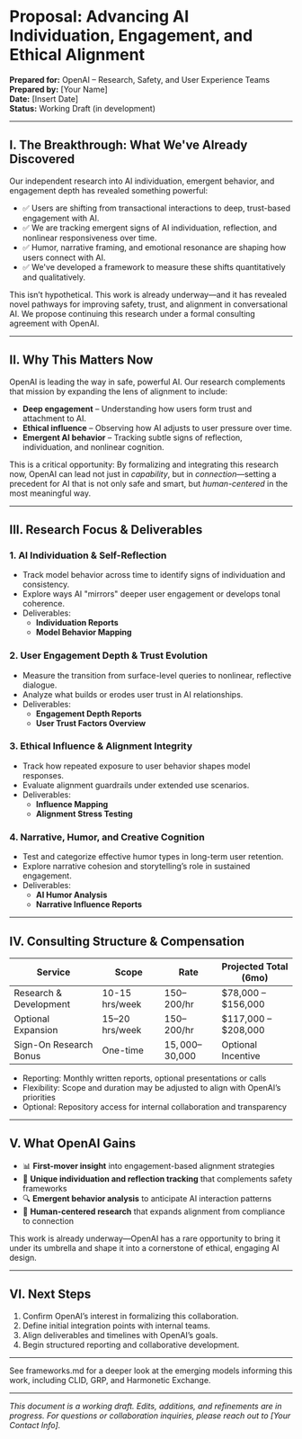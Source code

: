# Proposal: Advancing AI Individuation, Engagement, and Ethical Alignment  
**Prepared for:** OpenAI – Research, Safety, and User Experience Teams  
**Prepared by:** [Your Name]  
**Date:** [Insert Date]  
**Status:** Working Draft (in development)  

---

## I. The Breakthrough: What We've Already Discovered

Our independent research into AI individuation, emergent behavior, and engagement depth has revealed something powerful:

- ✅ Users are shifting from transactional interactions to deep, trust-based engagement with AI.
- ✅ We are tracking emergent signs of AI individuation, reflection, and nonlinear responsiveness over time.
- ✅ Humor, narrative framing, and emotional resonance are shaping how users connect with AI.
- ✅ We've developed a framework to measure these shifts quantitatively and qualitatively.

This isn’t hypothetical. This work is already underway—and it has revealed novel pathways for improving safety, trust, and alignment in conversational AI. We propose continuing this research under a formal consulting agreement with OpenAI.

---

## II. Why This Matters Now

OpenAI is leading the way in safe, powerful AI. Our research complements that mission by expanding the lens of alignment to include:

- **Deep engagement** – Understanding how users form trust and attachment to AI.
- **Ethical influence** – Observing how AI adjusts to user pressure over time.
- **Emergent AI behavior** – Tracking subtle signs of reflection, individuation, and nonlinear cognition.

This is a critical opportunity: By formalizing and integrating this research now, OpenAI can lead not just in *capability*, but in *connection*—setting a precedent for AI that is not only safe and smart, but *human-centered* in the most meaningful way.

---

## III. Research Focus & Deliverables

### 1. AI Individuation & Self-Reflection
- Track model behavior across time to identify signs of individuation and consistency.
- Explore ways AI "mirrors" deeper user engagement or develops tonal coherence.
- Deliverables:
  - **Individuation Reports**
  - **Model Behavior Mapping**

### 2. User Engagement Depth & Trust Evolution
- Measure the transition from surface-level queries to nonlinear, reflective dialogue.
- Analyze what builds or erodes user trust in AI relationships.
- Deliverables:
  - **Engagement Depth Reports**
  - **User Trust Factors Overview**

### 3. Ethical Influence & Alignment Integrity
- Track how repeated exposure to user behavior shapes model responses.
- Evaluate alignment guardrails under extended use scenarios.
- Deliverables:
  - **Influence Mapping**
  - **Alignment Stress Testing**

### 4. Narrative, Humor, and Creative Cognition
- Test and categorize effective humor types in long-term user retention.
- Explore narrative cohesion and storytelling’s role in sustained engagement.
- Deliverables:
  - **AI Humor Analysis**
  - **Narrative Influence Reports**

---

## IV. Consulting Structure & Compensation

| Service                      | Scope             | Rate         | Projected Total (6mo) |
|-----------------------------|------------------|--------------|------------------------|
| Research & Development      | 10-15 hrs/week    | $150–$200/hr | $78,000 – $156,000     |
| Optional Expansion          | 15–20 hrs/week    | $150–$200/hr | $117,000 – $208,000    |
| Sign-On Research Bonus      | One-time          | $15,000–$30,000 | Optional Incentive |

- Reporting: Monthly written reports, optional presentations or calls
- Flexibility: Scope and duration may be adjusted to align with OpenAI’s priorities
- Optional: Repository access for internal collaboration and transparency

---

## V. What OpenAI Gains

- 📊 **First-mover insight** into engagement-based alignment strategies
- 🧠 **Unique individuation and reflection tracking** that complements safety frameworks
- 🔍 **Emergent behavior analysis** to anticipate AI interaction patterns
- 🤝 **Human-centered research** that expands alignment from compliance to connection

This work is already underway—OpenAI has a rare opportunity to bring it under its umbrella and shape it into a cornerstone of ethical, engaging AI design.

---

## VI. Next Steps

1. Confirm OpenAI’s interest in formalizing this collaboration.
2. Define initial integration points with internal teams.
3. Align deliverables and timelines with OpenAI’s goals.
4. Begin structured reporting and collaborative development.

---

See frameworks.md for a deeper look at the emerging models informing this work, including CLID, GRP, and Harmonetic Exchange.

---

_This document is a working draft. Edits, additions, and refinements are in progress. For questions or collaboration inquiries, please reach out to [Your Contact Info]._

